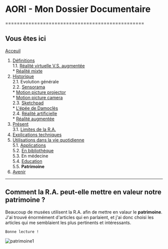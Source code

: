 # AORI - Mon Dossier Documentaire
================================================
## Vous êtes ici

[Acceuil](Introduction.md)  

1. [Définitions](Definition.md)  
  1.1. [Réalité virtuelle V.S. augmentée](vs.md)    
         * [Réalité mixte](mixed.md)  
2. [Historique](Histoire.md)  
  2.1. Evolution générale  
  2.2. [Sensorama](sensorama.md)  
         * [Motion picture projector](premierei.md)   
         * [Motion picture camera](secondei.md)  
  2.3. [Sketchpad](logiciel.md)  
         * [L'épée de Damoclès](epee.md)  
  2.4. [Réalité artificielle](rearti.md)  
         * [Réalité augmentée](ra.md)  
3. [Présent](present.md)  
  3.1. [Limites de la R.A.](limits.md)  
4. [Explications techniques](Fonctionnement.md)  
5. [Utilisations dans la vie quotidienne](utilisation.md)  
   5.1. [Applications](app.md)  
   5.2. [En bibliothèque](bibli.md)  
   5.3.  En médecine  
   5.4. [Education](éducation.md)  
   5.5. **Patrimoine**  
 6. [Avenir](Avenir.md)  
 -----------------------------------------------
 
Comment la R.A. peut-elle mettre en valeur notre **patrimoine** ?   
-----------------------------------------------------------------------------------------------------------------------------------------

Beaucoup de musées utilisent la R.A. afin de mettre en valaur le __patrimoine__. J'ai trouvé énormément d'articles qui en parlaient, et j'ai donc choisi les articles qui me semblaient les plus pertinents et intéressants. 

````
Bonne lecture !
````

![patrimoine1](/Images/patrimoine1.JPG)

